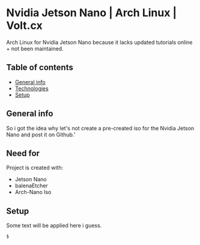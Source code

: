 # Nvidia Jetson Nano | Arch Linux | Volt.cx
Arch Linux for Nvidia Jetson Nano because it lacks updated tutorials online + not been maintained.

## Table of contents
* [General info](#general-info)
* [Technologies](#need-for)
* [Setup](#setup)

## General info
So i got the idea why let's not create a pre-created iso for the Nvidia Jetson Nano and post it on Github.'
	
## Need for
Project is created with:
* Jetson Nano
* balenaEtcher
* Arch-Nano Iso
	
## Setup
Some text will be applied here i guess.

```
$ 
```